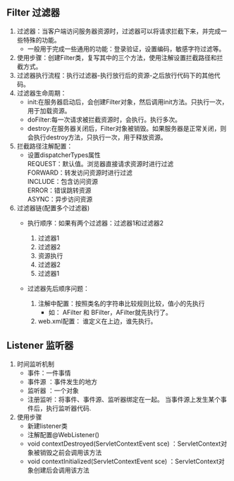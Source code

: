 ## Filter 过滤器
1. 过滤器：当客户端访问服务器资源时，过滤器可以将请求拦截下来，并完成一些特殊的功能。
    + 一般用于完成一些通用的功能：登录验证，设置编码，敏感字符过滤等。
2. 使用步骤：创建Filter类，复写其中的三个方法，使用注解设置拦截路径和拦截方式。
3. 过滤器执行流程：执行过滤器-执行放行后的资源-之后放行代码下的其他代码。
4. 过滤器生命周期：
    + init:在服务器启动后，会创建Filter对象，然后调用init方法。只执行一次，用于加载资源。
    + doFilter:每一次请求被拦截资源时，会执行。执行多次。
    + destroy:在服务器关闭后，Filter对象被销毁。如果服务器是正常关闭，则会执行destroy方法，只执行一次，用于释放资源。
5. 拦截路径注解配置：
    + 设置dispatcherTypes属性  
        REQUEST：默认值。浏览器直接请求资源时进行过滤  
        FORWARD：转发访问资源时进行过滤  
        INCLUDE：包含访问资源  
        ERROR：错误跳转资源  
        ASYNC：异步访问资源
6.  过滤器链(配置多个过滤器)
   	+ 执行顺序：如果有两个过滤器：过滤器1和过滤器2
   	    1. 过滤器1
   	    2. 过滤器2
   		3. 资源执行
   		4. 过滤器2
   		5. 过滤器1 
   
   	+ 过滤器先后顺序问题：
   	    1. 注解中配置：按照类名的字符串比较规则比较，值小的先执行
   		    + 如： AFilter 和 BFilter，AFilter就先执行了。
   		2. web.xml配置： <filter-mapping>谁定义在上边，谁先执行。
   		
   		
 ## Listener 监听器
 1. 时间监听机制
    + 事件：一件事情
    + 事件源 ：事件发生的地方
    + 监听器 ：一个对象
    + 注册监听：将事件、事件源、监听器绑定在一起。 当事件源上发生某个事件后，执行监听器代码.
 2. 使用步骤
    + 新建listener类
    + 注解配置@WebListener()
    + void contextDestroyed(ServletContextEvent sce) ：ServletContext对象被销毁之前会调用该方法
    + void contextInitialized(ServletContextEvent sce) ：ServletContext对象创建后会调用该方法